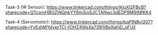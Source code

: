 Task-3 (IR Sensor): https://www.tinkercad.com/things/jkluXI2FBcB?sharecode=QTcomHBGZjNQnkYY6m3ioSJCTANwc3dEDP9M9tNfKK4

Task-4 (Servomotor): https://www.tinkercad.com/things/bqPlNBvl207?sharecode=YyEshMYdyprTCl-fOHZ4WsXa739l1l8eXahiD_oFUiI
